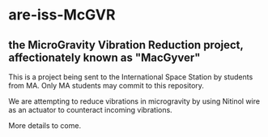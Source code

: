 # are-iss-McGVR
## the MicroGravity Vibration Reduction project, affectionately known as "MacGyver"

This is a project being sent to the International Space Station by students from MA. Only MA students may commit to this repository.

We are attempting to reduce vibrations in microgravity by using Nitinol wire as an actuator to counteract incoming vibrations.

More details to come.
